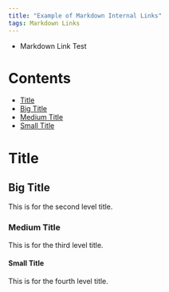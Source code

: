 ```yaml
---
title: "Example of Markdown Internal Links"
tags: Markdown Links
---
```


- Markdown Link Test

# Contents

- [Title](#title)
- [Big Title](#big-title)
- [Medium Title](#medium-title) 
- [Small Title](#small-title) 

# Title

## Big Title

This is for the second level title.

### Medium Title

This is for the third level title.

#### Small Title

This is for the fourth level title.